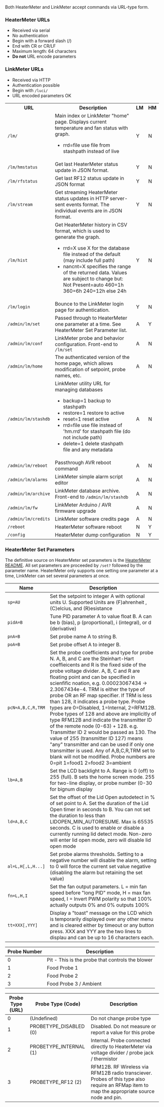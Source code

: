 Both HeaterMeter and LinkMeter accept commands via URL-type form. 

### HeaterMeter URLs

* Received via serial
* No authentication
* Begin with a forward slash (/)
* End with CR or CR/LF
* Maximum length: 64 characters
* **Do not** URL encode parameters

### LinkMeter URLs

* Received via HTTP
* Authentication possible
* Begin with ``/luci/``
* URL encoded parameters OK

<table>
<tr><th>URL</th><th>Description</th><th>LM</th><th>HM</th></tr>
<tr><td><code>/lm/</code></td>
  <td>Main index or LinkMeter "home" page. Displays current temperature and fan status with graph.
<ul>
<li>rrd=file use file from stashpath instead of live</li>
</ul>
</td>
  <td>Y</td><td>N</td>
</tr>

<tr><td><code>/lm/hmstatus</code></td>
  <td>Get last HeaterMeter status update in JSON format.</td>
  <td>Y</td><td>N</td>

<tr><td><code>/lm/rfstatus</code></td>
  <td>Get last RF12 status update in JSON format</td>
  <td>Y</td><td>N</td>

<tr><td><code>/lm/stream</code></td>
  <td>Get streaming HeaterMeter status updates in HTTP server-sent events format. The individual events are in JSON format.</td>
  <td>Y</td><td>N</td>

<tr><td><code>/lm/hist</code></td>
  <td>Get HeaterMeter history in CSV format, which is used to generate the graph.
<ul>
<li>rrd=X use X for the database file instead of the default (may include full path)</li>
<li>nancnt=X specifies the range of the returned data. Values are subject to change but: Not Present=auto 460=1h 360=6h 240=12h else 24h</li>
</ul></td>
  <td>Y</td><td>N</td>

<tr><td><code>/lm/login</code></td>
  <td>Bounce to the LinkMeter login page for authentication.</td>
  <td>Y</td><td>N</td>

<tr><td><code>/admin/lm/set</code></td>
  <td>Passed through to HeaterMeter one parameter at a time. See HeaterMeter Set Parameter list.</td>
  <td>A</td><td>Y</td>

<tr><td><code>/admin/lm/conf</code></td>
  <td>LinkMeter probe and behavior configuration. Front-end to <code>/lm/set</code></td>
  <td>A</td><td>N</td>

<tr><td><code>/admin/lm/home</code></td>
  <td>The authenticated version of the home page, which allows modification of setpoint, probe names, etc.</td>
  <td>A</td><td>N</td>

<tr><td><code>/admin/lm/stashdb</code></td>
  <td>LinkMeter utility URL for managing databases
<ul>
<li>backup=1 backup to stashpath</li>
<li>restore=1 restore to active</li>
<li>reset=1 reset active</li>
<li>rrd=file use file instead of 'hm.rrd' for stashpath file (do not include path)</li>
<li>delete=1 delete stashpath file and any metadata</li>
</ul>
</td>
  <td>A</td><td>N</td>

<tr><td><code>/admin/lm/reboot</code></td>
  <td>Passthrough AVR reboot command</td>
  <td>A</td><td>N</td>

<tr><td><code>/admin/lm/alarms</code></td>
  <td>LinkMeter simple alarm script editor</td>
  <td>A</td><td>N</td>

<tr><td><code>/admin/lm/archive</code></td>
  <td>LinkMeter database archive. Front-end to <code>/admin/lm/stashdb</code></td>
  <td>A</td><td>N</td>

<tr><td><code>/admin/lm/fw</code></td>
  <td>LinkMeter Arduino / AVR firmware upgrade</td>
  <td>A</td><td>N</td>

<tr><td><code>/admin/lm/credits</code></td>
  <td>LinkMeter software credits page</td>
  <td>A</td><td>N</td>

<tr><td><code>/reboot</code></td>
  <td>HeaterMeter software reboot</td>
  <td>N</td><td>Y</td>

<tr><td><code>/config</code></td>
  <td>HeaterMeter dump configuration</td>
  <td>N</td><td>Y</td>

</table>

### HeaterMeter Set Parameters

The definitive source on HeaterMeter set parameters is the [HeaterMeter README](https://github.com/CapnBry/HeaterMeter/blob/master/arduino/heatermeter/README.txt). All set parameters are proceeded by ``/set?`` followed by the parameter name. HeaterMeter only supports one setting one parameter at a time, LinkMeter can set several parameters at once.

| Name | Description |
|------|-------------|
|``sp=AU``|Set the setpoint to integer A with optional units U. Supported Units are (F)ahrenheit , (C)elcius, and (R)esistance|
|``pidA=B``|Tune PID parameter A to value float B. A can be b (bias), p (proportional), i (integral), or d (derivative)|
|``pnA=B``|Set probe name A to string B.|
|``poA=B``|Set probe offset A to integer B.|
|``pcN=A,B,C,R,TRM``|Set the probe coefficients and type for probe N.  A, B, and C are the Steinhart-Hart coeffieicents and R is the fixed side of the probe voltage divider.  A, B, C and R are floating point and can be specified in scienfific noation, e.g. 0.00023067434 -> 2.3067434e-4.  TRM is either the type of probe OR an RF map specifier.  If TRM is less than 128, it indicates a probe type.  Probe types are 0=Disabled, 1=Internal, 2=RFM12B.  Probe types of 128 and above are implicitly of type RFM12B and indicate the transmitter ID of the remote node (0-63) + 128. e.g. Transmitter ID 2 would be passed as 130. The value of 255 (transmitter ID 127) means "any" transmitter and can be used if only one transmitter is used.  Any of A,B,C,R,TRM set to blank will not be modified. Probe numbers are 0=pit 1=food1 2=food2 3=ambient|
|``lb=A,B``|Set the LCD backlight to A.  Range is 0 (off) to 255 (full). B sets the home screen mode. 255 for two-line display, or probe number (0-30 for bignum display |
|``ld=A,B,C``|Set the offset of the Lid Open autodetect in % of set point to A. Set the duration of the Lid Open timer in seconds to B. You can not set the duration to less than LIDOPEN_MIN_AUTORESUME. Max is 65535 seconds. C is used to enable or disable a currently running lid detect mode. Non-zero will enter lid open mode, zero will disable lid open mode|
|``al=L,H[,L,H...]``|Set probe alarms thresholds. Setting to a negative number will disable the alarm, setting to 0 will force the current set value negative (disabling the alarm but retaining the set value)|
|``fn=L,H,I``|Set the fan output parameters. L = min fan speed before "long PID" mode, H = max fan speed, I = Invert PWM polarity so that 100% actually outputs 0% and 0% outputs 100%|
|``tt=XXX[,YYY]``|Display a "toast" message on the LCD which is temporarily displayed over any other menu and is cleared either by timeout or any button press. XXX and YYY are the two lines to displau and can be up to 16 characters each.|

|Probe Number|Description|
|--------------|-------------|
|0| Pit - This is the probe that controls the blower |
|1| Food Probe 1|
|2| Food Probe 2|
|3| Food Probe 3 / Ambient|

|Probe Type (URL)|Probe Type (Code)|Description|
|------------------|-------------------|-------------|
|0| (Undefined) | Do not change probe type |
|1| PROBETYPE_DISABLED (0) | Disabled. Do not measure or report a value for this probe |
|2| PROBETYPE_INTERNAL (1) | Internal. Probe connected directly to HeaterMeter via voltage divider / probe jack / thermistor |
|3| PROBETYPE_RF12 (2) | RFM12B. RF Wireless via RFM12B radio transciever. Probes of this type also require an RFMap item to map the appropriate source node and pin. |